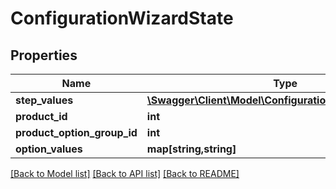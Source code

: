 # ConfigurationWizardState

## Properties
Name | Type | Description | Notes
------------ | ------------- | ------------- | -------------
**step_values** | [**\Swagger\Client\Model\ConfigurationWizardStepValue[]**](ConfigurationWizardStepValue.md) |  | [optional] 
**product_id** | **int** |  | [optional] 
**product_option_group_id** | **int** |  | [optional] 
**option_values** | **map[string,string]** |  | [optional] 

[[Back to Model list]](../README.md#documentation-for-models) [[Back to API list]](../README.md#documentation-for-api-endpoints) [[Back to README]](../README.md)


